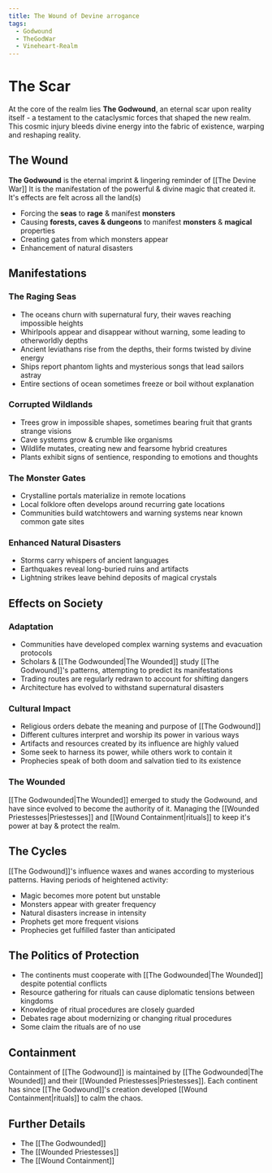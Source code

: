 ```yaml
---
title: The Wound of Devine arrogance
tags:
  - Godwound
  - TheGodWar
  - Vineheart-Realm
---
```


# The Scar
At the core of the realm lies **The Godwound**, an eternal scar upon reality itself - a testament to the cataclysmic forces that shaped the new realm. This cosmic injury bleeds divine energy into the fabric of existence, warping and reshaping reality.

## The Wound
**The Godwound** is the eternal imprint & lingering reminder of [[The Devine War]]
It is the manifestation of the powerful & divine magic that created it.
It's effects are felt across all the land(s)
- Forcing the **seas** to **rage** & manifest **monsters**
- Causing **forests, caves & dungeons** to manifest **monsters** & **magical** properties
- Creating gates from which monsters appear
- Enhancement of natural disasters

## Manifestations

### The Raging Seas
- The oceans churn with supernatural fury, their waves reaching impossible heights
- Whirlpools appear and disappear without warning, some leading to otherworldly depths
- Ancient leviathans rise from the depths, their forms twisted by divine energy
- Ships report phantom lights and mysterious songs that lead sailors astray
- Entire sections of ocean sometimes freeze or boil without explanation

### Corrupted Wildlands
- Trees grow in impossible shapes, sometimes bearing fruit that grants strange visions
- Cave systems grow & crumble like organisms
- Wildlife mutates, creating new and fearsome hybrid creatures
- Plants exhibit signs of sentience, responding to emotions and thoughts

### The Monster Gates
- Crystalline portals materialize in remote locations
- Local folklore often develops around recurring gate locations
- Communities build watchtowers and warning systems near known common gate sites

### Enhanced Natural Disasters
- Storms carry whispers of ancient languages
- Earthquakes reveal long-buried ruins and artifacts
- Lightning strikes leave behind deposits of magical crystals


## Effects on Society

### Adaptation
- Communities have developed complex warning systems and evacuation protocols
- Scholars & [[The Godwounded|The Wounded]] study [[The Godwound]]'s patterns, attempting to predict its manifestations
- Trading routes are regularly redrawn to account for shifting dangers
- Architecture has evolved to withstand supernatural disasters

### Cultural Impact
- Religious orders debate the meaning and purpose of [[The Godwound]]
- Different cultures interpret and worship its power in various ways
- Artifacts and resources created by its influence are highly valued
- Some seek to harness its power, while others work to contain it
- Prophecies speak of both doom and salvation tied to its existence

### The Wounded
[[The Godwounded|The Wounded]] emerged to study the Godwound, and have since evolved to become the authority of it. Managing the [[Wounded Priestesses|Priestesses]] and [[Wound Containment|rituals]] to keep it's power at bay & protect the realm.


## The Cycles
[[The Godwound]]'s influence waxes and wanes according to mysterious patterns. Having periods of heightened activity:
- Magic becomes more potent but unstable
- Monsters appear with greater frequency
- Natural disasters increase in intensity
- Prophets get more frequent visions
- Prophecies get fulfilled faster than anticipated


## The Politics of Protection
- The continents must cooperate with [[The Godwounded|The Wounded]] despite potential conflicts
- Resource gathering for rituals can cause diplomatic tensions between kingdoms
- Knowledge of ritual procedures are closely guarded
- Debates rage about modernizing or changing ritual procedures
- Some claim the rituals are of no use


## Containment
Containment of [[The Godwound]] is maintained by [[The Godwounded|The Wounded]] and their [[Wounded Priestesses|Priestesses]]. Each continent has since [[The Godwound]]'s creation developed [[Wound Containment|rituals]] to calm the chaos.

## Further Details
- The [[The Godwounded]]
- The [[Wounded Priestesses]]
- The [[Wound Containment]]